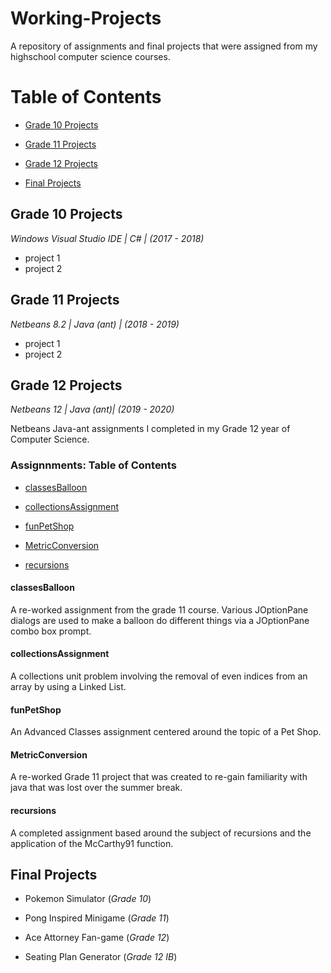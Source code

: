 # Working-Projects

A repository of assignments and final projects that were assigned from my highschool computer science courses.

# Table of Contents

* [Grade 10 Projects](https://github.com/ChelseaBahsler/Working-Projects/blob/master/README.md#grade-10-projects)

* [Grade 11 Projects](https://github.com/ChelseaBahsler/Working-Projects/blob/master/README.md#grade-11-projects)

* [Grade 12 Projects](https://github.com/ChelseaBahsler/Working-Projects/blob/master/README.md#grade-12-projects)

* [Final Projects](https://github.com/ChelseaBahsler/Working-Projects/blob/master/README.md#final-projects)

## Grade 10 Projects
*Windows Visual Studio IDE | C# | (2017 - 2018)*
* project 1
* project 2 

## Grade 11 Projects 
*Netbeans 8.2 | Java (ant) | (2018 - 2019)*
* project 1
* project 2 

## Grade 12 Projects
*Netbeans 12 | Java (ant)| (2019 - 2020)*

Netbeans Java-ant assignments I completed in my Grade 12 year of Computer Science.

### Assignnments: Table of Contents

*  [classesBalloon](https://github.com/ChelseaBahsler/Working-Projects/blob/master/README.md#classesballoon)

*  [collectionsAssignment](https://github.com/ChelseaBahsler/Working-Projects/blob/master/README.md#collectionsassignment)

*  [funPetShop](https://github.com/ChelseaBahsler/Working-Projects/blob/master/README.md#funpetshop)

*  [MetricConversion](https://github.com/ChelseaBahsler/Working-Projects/blob/master/README.md#metricconversion)

*  [recursions](https://github.com/ChelseaBahsler/Working-Projects/blob/master/README.md#recursions)

#### classesBalloon

A re-worked assignment from the grade 11 course.
Various JOptionPane dialogs are used to make a balloon do different things via a JOptionPane combo box prompt.

#### collectionsAssignment

A collections unit problem involving the removal of even indices from an array by using a Linked List.

#### funPetShop

An Advanced Classes assignment centered around the topic of a Pet Shop.

#### MetricConversion

A re-worked Grade 11 project that was created to re-gain familiarity with 
java that was lost over the summer break.  

#### recursions 

A completed assignment based around the subject of recursions and the 
application of the McCarthy91 function.


## Final Projects
 
* Pokemon Simulator (*Grade 10*) 

* Pong Inspired Minigame (*Grade 11*)

* Ace Attorney Fan-game (*Grade 12*)

* Seating Plan Generator (*Grade 12 IB*)
